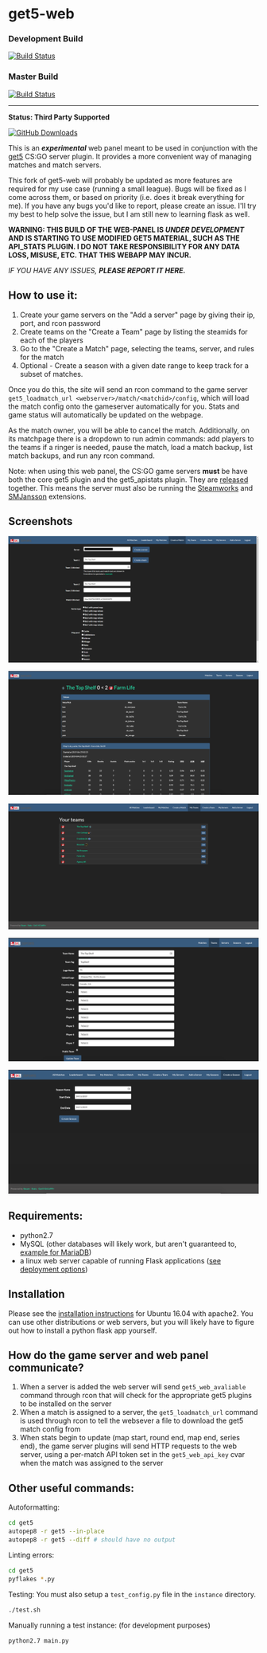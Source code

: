 # get5-web

### Development Build
[![Build Status](https://travis-ci.org/PhlexPlexico/get5-web.svg?branch=development)](https://travis-ci.org/PhlexPlexico/get5-web)

### Master Build
[![Build Status](https://travis-ci.org/PhlexPlexico/get5-web.svg?branch=master)](https://travis-ci.org/PhlexPlexico/get5-web)

---

**Status: Third Party Supported**

[![GitHub Downloads](https://img.shields.io/github/downloads/phlexplexico/get5-web/total.svg?label=Downloads)](https://github.com/phlexplexico/get5-web/releases/latest)

This is an _**experimental**_ web panel meant to be used in conjunction with the [get5](https://github.com/splewis/get5) CS:GO server plugin. It provides a more convenient way of managing matches and match servers.

This fork of get5-web will probably be updated as more features are required for my use case (running a small league). Bugs will be fixed as I come across them, or based on priority (i.e. does it break everything for me). If you have any bugs you'd like to report, please create an issue. I'll try my best to help solve the issue, but I am still new to learning flask as well.

**WARNING: THIS BUILD OF THE WEB-PANEL IS _UNDER DEVELOPMENT_ AND IS STARTING TO USE MODIFIED GET5 MATERIAL, SUCH AS THE API_STATS PLUGIN. I DO NOT TAKE RESPONSIBILITY FOR ANY DATA LOSS, MISUSE, ETC. THAT THIS WEBAPP MAY INCUR.**

_IF YOU HAVE ANY ISSUES, **PLEASE REPORT IT HERE.**_

## How to use it:

1. Create your game servers on the "Add a server" page by giving their ip, port, and rcon password
2. Create teams on the "Create a Team" page by listing the steamids for each of the players
3. Go to the "Create a Match" page, selecting the teams, server, and rules for the match
4. Optional - Create a season with a given date range to keep track for a subset of matches.

Once you do this, the site will send an rcon command to the game server `get5_loadmatch_url <webserver>/match/<matchid>/config`, which will load the match config onto the gameserver automatically for you. Stats and game status will automatically be updated on the webpage.

As the match owner, you will be able to cancel the match. Additionally, on its matchpage there is a dropdown to run admin commands: add players to the teams if a ringer is needed, pause the match, load a match backup, list match backups, and run any rcon command.

Note: when using this web panel, the CS:GO game servers **must** be have both the core get5 plugin and the get5_apistats plugin. They are [released](https://github.com/splewis/get5/releases) together. This means the server must also be running the [Steamworks](https://forums.alliedmods.net/showthread.php?t=229556) and [SMJansson](https://forums.alliedmods.net/showthread.php?t=184604) extensions.

## Screenshots

![Match Creation Page](/screenshots/create_match.png?raw=true "Match Creation Page")

![Match Stats Page](/screenshots/match_stats.png?raw=true "Match Stats Page")

![Teams Page](/screenshots/teams.png?raw=true "Teams Page")

![Team Creation Page](/screenshots/team_edit.png?raw=true "Team Creation Page")

![Season Creation Page](/screenshots/season_create.png?raw=true "Season creation Page")

## Requirements:

- python2.7
- MySQL (other databases will likely work, but aren't guaranteed to, [example for MariaDB](https://github.com/splewis/get5-web/issues/146#issuecomment-480908372))
- a linux web server capable of running Flask applications ([see deployment options](http://flask.pocoo.org/docs/0.11/deploying/))

## Installation

Please see the [installation instructions](INSTALL.md) for Ubuntu 16.04 with apache2. You can use other distributions or web servers, but you will likely have to figure out how to install a python flask app yourself.

## How do the game server and web panel communicate?

1. When a server is added the web server will send `get5_web_avaliable` command through rcon that will check for the appropriate get5 plugins to be installed on the server
2. When a match is assigned to a server, the `get5_loadmatch_url` command is used through rcon to tell the websever a file to download the get5 match config from
3. When stats begin to update (map start, round end, map end, series end), the game server plugins will send HTTP requests to the web server, using a per-match API token set in the `get5_web_api_key` cvar when the match was assigned to the server

## Other useful commands:

Autoformatting:

```sh
cd get5
autopep8 -r get5 --in-place
autopep8 -r get5 --diff # should have no output
```

Linting errors:

```sh
cd get5
pyflakes *.py
```

Testing:
You must also setup a `test_config.py` file in the `instance` directory.

```sh
./test.sh
```

Manually running a test instance: (for development purposes)

```sh
python2.7 main.py
```
